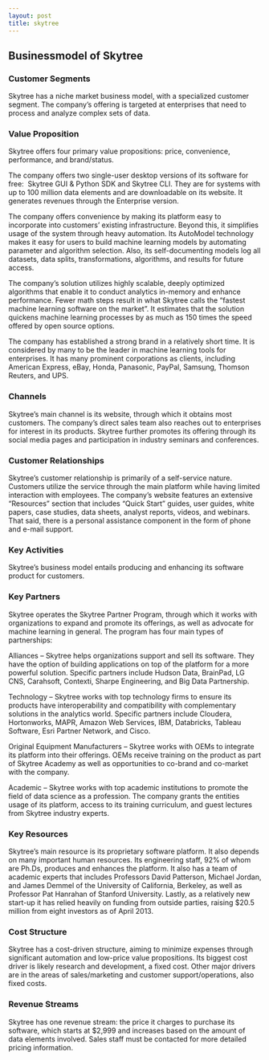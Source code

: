 ```yaml
---
layout: post
title: skytree
---
```


Businessmodel of Skytree
-------------------------

### Customer Segments

Skytree has a niche market business model, with a specialized customer segment. The company’s offering is targeted at enterprises that need to process and analyze complex sets of data.

### Value Proposition

Skytree offers four primary value propositions: price, convenience, performance, and brand/status.

The company offers two single-user desktop versions of its software for free:  Skytree GUI & Python SDK and Skytree CLI. They are for systems with up to 100 million data elements and are downloadable on its website. It generates revenues through the Enterprise version.

The company offers convenience by making its platform easy to incorporate into customers’ existing infrastructure. Beyond this, it simplifies usage of the system through heavy automation. Its AutoModel technology makes it easy for users to build machine learning models by automating parameter and algorithm selection. Also, its self-documenting models log all datasets, data splits, transformations, algorithms, and results for future access.

The company’s solution utilizes highly scalable, deeply optimized algorithms that enable it to conduct analytics in-memory and enhance performance. Fewer math steps result in what Skytree calls the “fastest machine learning software on the market”. It estimates that the solution quickens machine learning processes by as much as 150 times the speed offered by open source options.

The company has established a strong brand in a relatively short time. It is considered by many to be the leader in machine learning tools for enterprises. It has many prominent corporations as clients, including American Express, eBay, Honda, Panasonic, PayPal, Samsung, Thomson Reuters, and UPS.

### Channels

Skytree’s main channel is its website, through which it obtains most customers. The company’s direct sales team also reaches out to enterprises for interest in its products. Skytree further promotes its offering through its social media pages and participation in industry seminars and conferences.

### Customer Relationships

Skytree’s customer relationship is primarily of a self-service nature. Customers utilize the service through the main platform while having limited interaction with employees. The company’s website features an extensive “Resources” section that includes “Quick Start” guides, user guides, white papers, case studies, data sheets, analyst reports, videos, and webinars. That said, there is a personal assistance component in the form of phone and e-mail support.

### Key Activities

Skytree’s business model entails producing and enhancing its software product for customers.

### Key Partners

Skytree operates the Skytree Partner Program, through which it works with organizations to expand and promote its offerings, as well as advocate for machine learning in general. The program has four main types of partnerships:

Alliances – Skytree helps organizations support and sell its software. They have the option of building applications on top of the platform for a more powerful solution. Specific partners include Hudson Data, BrainPad, LG CNS, Carahsoft, Contexti, Sharpe Engineering, and Big Data Partnership.

Technology – Skytree works with top technology firms to ensure its products have interoperability and compatibility with complementary solutions in the analytics world. Specific partners include Cloudera, Hortonworks, MAPR, Amazon Web Services, IBM, Databricks, Tableau Software, Esri Partner Network, and Cisco.

Original Equipment Manufacturers – Skytree works with OEMs to integrate its platform into their offerings. OEMs receive training on the product as part of Skytree Academy as well as opportunities to co-brand and co-market with the company.

Academic – Skytree works with top academic institutions to promote the field of data science as a profession. The company grants the entities usage of its platform, access to its training curriculum, and guest lectures from Skytree industry experts.

### Key Resources

Skytree’s main resource is its proprietary software platform. It also depends on many important human resources. Its engineering staff, 92% of whom are Ph.Ds, produces and enhances the platform. It also has a team of academic experts that includes Professors David Patterson, Michael Jordan, and James Demmel of the University of California, Berkeley, as well as Professor Pat Hanrahan of Stanford University. Lastly, as a relatively new start-up it has relied heavily on funding from outside parties, raising $20.5 million from eight investors as of April 2013.

### Cost Structure

Skytree has a cost-driven structure, aiming to minimize expenses through significant automation and low-price value propositions. Its biggest cost driver is likely research and development, a fixed cost. Other major drivers are in the areas of sales/marketing and customer support/operations, also fixed costs.

### Revenue Streams

Skytree has one revenue stream: the price it charges to purchase its software, which starts at $2,999 and increases based on the amount of data elements involved. Sales staff must be contacted for more detailed pricing information.
